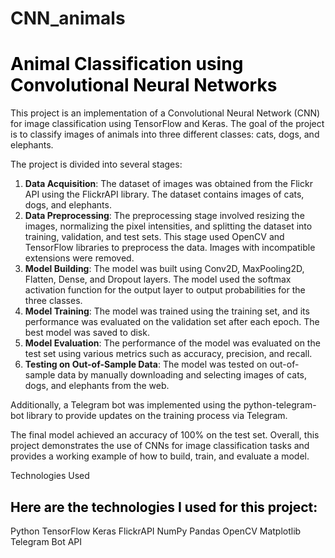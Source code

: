 # CNN_animals
# <font color=black>**Animal Classification using Convolutional Neural Networks**</font>
This project is an implementation of a Convolutional Neural Network (CNN) for image classification using TensorFlow and Keras. The goal of the project is to classify images of animals into three different classes: cats, dogs, and elephants.

The project is divided into several stages:

1. <font>**Data Acquisition**</font>: The dataset of images was obtained from the Flickr API using the FlickrAPI library. The dataset contains images of cats, dogs, and elephants.
2. <font>**Data Preprocessing**</font>: The preprocessing stage involved resizing the images, normalizing the pixel intensities, and splitting the dataset into training, validation, and test sets. This stage used OpenCV and TensorFlow libraries to preprocess the data. Images with incompatible extensions were removed.
3. <font>**Model Building**</font>: The model was built using Conv2D, MaxPooling2D, Flatten, Dense, and Dropout layers. The model used the softmax activation function for the output layer to output probabilities for the three classes.
4. <font>**Model Training**</font>: The model was trained using the training set, and its performance was evaluated on the validation set after each epoch. The best model was saved to disk.
5. <font>**Model Evaluation**</font>: The performance of the model was evaluated on the test set using various metrics such as accuracy, precision, and recall.
6. <font>**Testing on Out-of-Sample Data**</font>: The model was tested on out-of-sample data by manually downloading and selecting images of cats, dogs, and elephants from the web.

Additionally, a Telegram bot was implemented using the python-telegram-bot library to provide updates on the training process via Telegram.

The final model achieved an accuracy of 100% on the test set.
Overall, this project demonstrates the use of CNNs for image classification tasks and provides a working example of how to build, train, and evaluate a model.

Technologies Used
## <font color=black>**Here are the technologies I used for this project:**</font>

Python
TensorFlow
Keras
FlickrAPI
NumPy
Pandas
OpenCV
Matplotlib
Telegram Bot API
